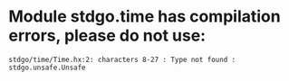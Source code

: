 # Module stdgo.time has compilation errors, please do not use:
```
stdgo/time/Time.hx:2: characters 8-27 : Type not found : stdgo.unsafe.Unsafe

```

